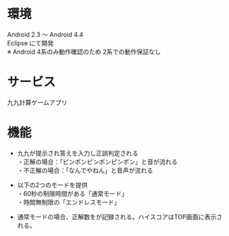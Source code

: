 # 環境
Android 2.3 〜 Android 4.4  
Eclipse にて開発  
※ Android 4系のみ動作確認のため 2系での動作保証なし

# サービス
九九計算ゲームアプリ

# 機能
* 九九が提示され答えを入力し正誤判定される  
 ・正解の場合：「ピンポンピンポンピンポン」と音が流れる  
 ・不正解の場合：「なんでやねん」と音声が流れる  

* 以下の2つのモードを提供  
 ・60秒の制限時間がある「通常モード」  
 ・時間無制限の「エンドレスモード」  
 
 * 通常モードの場合、正解数をが記録される。ハイスコアはTOP画面に表示される。

